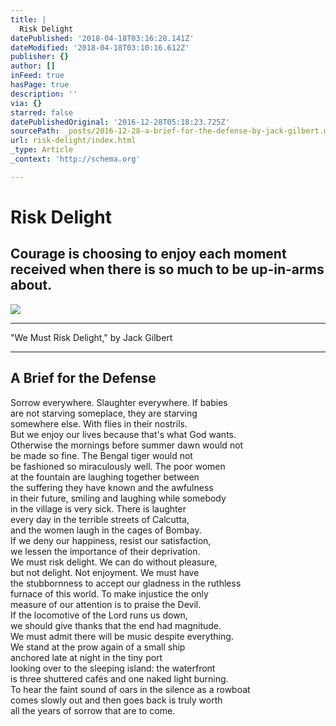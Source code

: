 ```yaml
---
title: |
  Risk Delight
datePublished: '2018-04-18T03:16:28.141Z'
dateModified: '2018-04-18T03:10:16.612Z'
publisher: {}
author: []
inFeed: true
hasPage: true
description: ''
via: {}
starred: false
datePublishedOriginal: '2016-12-28T05:18:23.725Z'
sourcePath: _posts/2016-12-28-a-brief-for-the-defense-by-jack-gilbert.md
url: risk-delight/index.html
_type: Article
_context: 'http://schema.org'

---
```

# Risk Delight

## Courage is choosing to enjoy each moment received when there is so much to be up-in-arms about.
![](https://the-grid-user-content.s3-us-west-2.amazonaws.com/f24dfc0d-b7e8-4547-af24-1c0a8c38e86e.jpg)

---

"We Must Risk Delight," by Jack Gilbert

---

## A Brief for the Defense

Sorrow everywhere. Slaughter everywhere. If babies  
are not starving someplace, they are starving  
somewhere else. With flies in their nostrils.  
But we enjoy our lives because that's what God wants.  
Otherwise the mornings before summer dawn would not  
be made so fine. The Bengal tiger would not  
be fashioned so miraculously well. The poor women  
at the fountain are laughing together between  
the suffering they have known and the awfulness  
in their future, smiling and laughing while somebody  
in the village is very sick. There is laughter  
every day in the terrible streets of Calcutta,  
and the women laugh in the cages of Bombay.  
If we deny our happiness, resist our satisfaction,  
we lessen the importance of their deprivation.  
We must risk delight. We can do without pleasure,  
but not delight. Not enjoyment. We must have  
the stubbornness to accept our gladness in the ruthless  
furnace of this world. To make injustice the only  
measure of our attention is to praise the Devil.  
If the locomotive of the Lord runs us down,  
we should give thanks that the end had magnitude.  
We must admit there will be music despite everything.  
We stand at the prow again of a small ship  
anchored late at night in the tiny port  
looking over to the sleeping island: the waterfront  
is three shuttered cafés and one naked light burning.  
To hear the faint sound of oars in the silence as a rowboat  
comes slowly out and then goes back is truly worth  
all the years of sorrow that are to come.